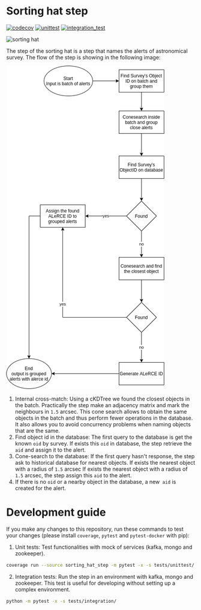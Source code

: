 # Sorting hat step
[![codecov](https://codecov.io/gh/alercebroker/sorting_hat_step/branch/main/graph/badge.svg?token=TdPzPGD9Ui)](https://codecov.io/gh/alercebroker/sorting_hat_step)
[![unittest](https://github.com/alercebroker/sorting_hat_step/actions/workflows/unittest.yml/badge.svg)](https://github.com/alercebroker/sorting_hat_step/actions/workflows/unittest.yml)
[![integration_test](https://github.com/alercebroker/sorting_hat_step/actions/workflows/integration.yml/badge.svg)](https://github.com/alercebroker/sorting_hat_step/actions/workflows/integration.yml)

![sorting hat]( https://media.giphy.com/media/JDAVoX2QSjtWU/giphy.gif)

The step of the sorting hat is a step that names the alerts of astronomical survey. The flow of the step is showing in the following image:

![sorting_hat](doc/sortinghat.png)

1. Internal cross-match: Using a cKDTree we found the closest objects in the batch. Practically the step make an adjacency matrix and mark the neighbours in `1.5` arcsec. This cone search allows to obtain the same objects in the batch and thus perform fewer operations in the database. It also allows you to avoid concurrency problems when naming objects that are the same. 
2. Find object id in the database: The first query to the database is get the known `oid` by survey. If exists this `oid` in database, the step retrieve the `aid` and assign it to the alert.
3. Cone-search to the database: If the first query hasn't response, the step ask to historical database for nearest objects. If exists the nearest object with a radius of `1.5` arcsec If exists the nearest object with a radius of `1.5` arcsec, the step assign this `aid` to the alert.
4. If there is no `oid` or a nearby object in the database, a new` aid` is created for the alert.


# Development guide

If you make any changes to this repository, run these commands to test your changes (please install `coverage`, `pytest` and `pytest-docker` with pip):

1. Unit tests: Test functionalities with mock of services (kafka, mongo and zookeeper).
```bash
coverage run --source sorting_hat_step -m pytest -x -s tests/unittest/
```
2. Integration tests: Run the step in an environment with kafka, mongo and zookeeper. This test is useful for developing without setting up a complex environment.

```bash
python -m pytest -x -s tests/integration/
```